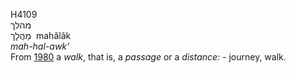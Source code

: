 <body>
  <p>H4109<br>  מהלך  <br> מַהֲלָך  ‎  mahălâk  <br><i>mah-hal-awk‘ </i><br>From <a href="h1980.htm">1980</a>  a <i>walk</i>, that is, a <i>passage</i> or a <i>distance: - </i>journey, walk.<br></p>
 </body>